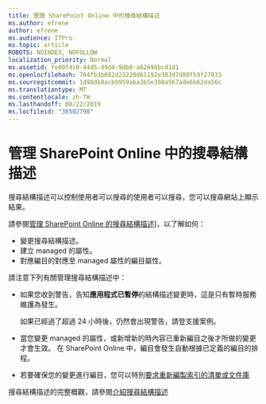 ```yaml
---
title: 管理 SharePoint Online 中的搜尋結構描述
ms.author: efrene
author: efrene
ms.audience: ITPro
ms.topic: article
ROBOTS: NOINDEX, NOFOLLOW
localization_priority: Normal
ms.assetid: fe00f4c0-44d5-49d4-9db0-a62698bcd1d1
ms.openlocfilehash: 704fb3b682d23220d61192e383d7d80f59f27933
ms.sourcegitcommit: 1d98db8acb9959aba3b5e308a567ade6b62da56c
ms.translationtype: MT
ms.contentlocale: zh-TW
ms.lasthandoff: 08/22/2019
ms.locfileid: "36502798"
---
```

# <a name="manage-search-schema-in-sharepoint-online"></a>管理 SharePoint Online 中的搜尋結構描述

搜尋結構描述可以控制使用者可以搜尋的使用者可以搜尋，您可以搜尋網站上顯示結果。 

請參閱[管理 SharePoint Online 的搜尋結構描述](https://docs.microsoft.com/sharepoint/manage-search-schema)]，以了解如何： 
- 變更搜尋結構描述。
- 建立 managed 的屬性。
- 對應編目的對應至 managed 屬性的編目屬性。

請注意下列有關管理搜尋結構描述中：

- 如果您收到警告，告知**應用程式已暫停**的結構描述變更時，這是只有暫時服務維護為發生。 

    如果已經過了超過 24 小時後，仍然會出現警告，請登支援案例。
- 當您變更 managed 的屬性，或新增新的時內容已重新編目之後才所做的變更才會生效。 在 SharePoint Online 中，編目會發生自動根據已定義的編目的排程。
- 若要確保您的變更進行編目，您可以特別[要求重新編製索引的清單或文件庫](https://docs.microsoft.com/sharepoint/manage-search-schema#request-re-indexing-of-a-document-library-or-list) 

搜尋結構描述的完整概觀，請參閱[介紹搜尋結構描述](https://blogs.technet.microsoft.com/tothesharepoint/2012/11/25/introducing-search-schema-for-sharepoint-2013/) 


